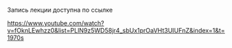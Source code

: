 Запись лекции доступна по ссылке

https://www.youtube.com/watch?v=fOknLEwhzz0&list=PLlN9z5WD58jr4_sbUx1prOaVHt3UIUFnZ&index=1&t=1970s